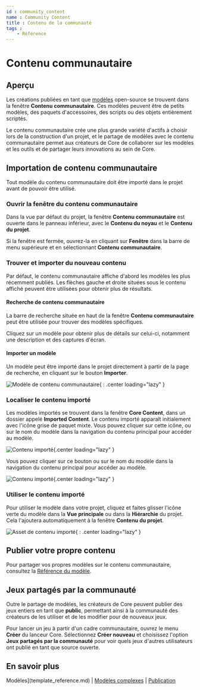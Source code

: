```yaml
---
id : community_content
name : Community Content
title : Contenu de la communauté
tags :
    - Référence
---
```


# Contenu communautaire

## Aperçu

Les créations publiées en tant que [modèles](template_reference.md) open-source se trouvent dans la fenêtre **Contenu communautaire**. Ces modèles peuvent être de petits modèles, des paquets d'accessoires, des scripts ou des objets entièrement scriptés.

Le contenu communautaire crée une plus grande variété d'actifs à choisir lors de la construction d'un projet, et le partage de modèles avec le contenu communautaire permet aux créateurs de Core de collaborer sur les modèles et les outils et de partager leurs innovations au sein de Core.

## Importation de contenu communautaire

Tout modèle du contenu communautaire doit être importé dans le projet avant de pouvoir être utilisé.

### Ouvrir la fenêtre du contenu communautaire

Dans la vue par défaut du projet, la fenêtre **Contenu communautaire** est ouverte dans le panneau inférieur, avec le **Contenu du noyau** et le **Contenu du projet**.

Si la fenêtre est fermée, ouvrez-la en cliquant sur **Fenêtre** dans la barre de menu supérieure et en sélectionnant **Contenu communautaire**.

### Trouver et importer du nouveau contenu

Par défaut, le contenu communautaire affiche d'abord les modèles les plus récemment publiés. Les flèches gauche et droite situées sous le contenu affiché peuvent être utilisées pour obtenir plus de résultats.

#### Recherche de contenu communautaire

La barre de recherche située en haut de la fenêtre **Contenu communautaire** peut être utilisée pour trouver des modèles spécifiques.

Cliquez sur un modèle pour obtenir plus de détails sur celui-ci, notamment une description et des captures d'écran.

#### Importer un modèle

Un modèle peut être importé dans le projet directement à partir de la page de recherche, en cliquant sur le bouton **Importer**.

![Modèle de contenu communautaire](../img/CommunityContent/CommunityContent_FunctionalTwinBed.png){ : .center loading="lazy" }

### Localiser le contenu importé

Les modèles importés se trouvent dans la fenêtre **Core Content**, dans un dossier appelé **Imported Content**. Le contenu importé apparaît initialement avec l'icône grise de paquet mixte. Vous pouvez cliquer sur cette icône, ou sur le nom du modèle dans la navigation du contenu principal pour accéder au modèle.

![Contenu importé](../img/CommunityContent/CommunityContent_ImportedPackage.png){.center loading="lazy" }

Vous pouvez cliquer sur ce bouton ou sur le nom du modèle dans la navigation du contenu principal pour accéder au modèle.

![Contenu importé](../img/CommunityContent/CommunityContent_ImportedTemplateGreen.png){.center loading="lazy" }

### Utiliser le contenu importé

Pour utiliser le modèle dans votre projet, cliquez et faites glisser l'icône verte du modèle dans la **Vue principale** ou dans la **Hiérarchie** du projet. Cela l'ajoutera automatiquement à la fenêtre **Contenu du projet**.

![Asset de contenu importé](../img/getting_started/ProjectContent_importedcontentasset.png "Asset de modèle importé"){ : .center loading="lazy" }

## Publier votre propre contenu

Pour partager vos propres modèles sur le contenu communautaire, consultez la [Référence du modèle](template_reference.md).

## Jeux partagés par la communauté

Outre le partage de modèles, les créateurs de Core peuvent publier des jeux entiers en tant que **public**, permettant ainsi à la communauté des créateurs de les utiliser et de les modifier pour de nouveaux jeux.

Pour lancer un jeu à partir d'un cadre communautaire, ouvrez le menu **Créer** du lanceur Core. Sélectionnez **Créer nouveau** et choisissez l'option **Jeux partagés par la communauté** pour voir quels jeux d'autres utilisateurs ont publié en tant que source ouverte.

## En savoir plus

Modèles](template_reference.md) | [Modèles complexes](modeling_reference.md) | [Publication](publishing.fr.md)
